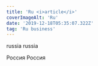 ```yaml
---
title: 'Ru <i>article</i>'
coverImageAlt: 'Ru'
date: '2019-12-18T05:35:07.322Z'
tag: 'Ru business'
---
```


russia russia

Россия Россия
